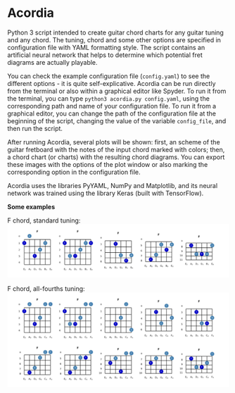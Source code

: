 # Acordia

Python 3 script intended to create guitar chord charts for any guitar tuning and any chord. The tuning, chord and some other options are specified in configuration file with YAML formatting style. The script contains an artificial neural network that helps to determine which potential fret diagrams are actually playable.

You can check the example configuration file (`config.yaml`) to see the different options - it is quite self-explicative. Acordia can be run directly from the terminal or also within a graphical editor like Spyder. To run it from the terminal, you can type `python3 acordia.py config.yaml`, using the corresponding path and name of your configuration file. To run it from a graphical editor, you can change the path of the configuration file at the beginning of the script, changing the value of the variable `config_file`, and then run the script.

After running Acordia, several plots will be shown: first, an scheme of the guitar fretboard with the notes of the input chord marked with colors; then, a chord chart (or charts) with the resulting chord diagrams. You can export these images with the options of the plot window or also marking the corresponding option in the configuration file.

Acordia uses the libraries PyYAML, NumPy and Matplotlib, and its neural network was trained using the library Keras (built with TensorFlow).

**Some examples**

F chord, standard tuning:
![image1](example-images/F-standard.jpg?raw=true)

F chord, all-fourths tuning:
![image2](example-images/F-allfourths.jpg?raw=true)
